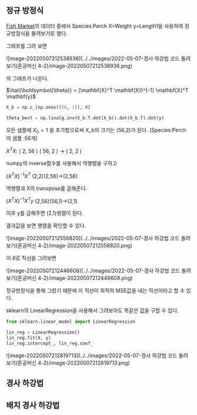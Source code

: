 ## 정규 방정식

[Fish Market](https://www.kaggle.com/aungpyaeap/fish-market)의 데이터 중에서 Species:Perch X=Weight y=Length1을 사용하여 정규방정식을 돌려보기로 했다. 

그래프를 그려 보면

![image-20220507212538936](../../images/2022-05-07-경사 하강법 코드 돌려보기(혼공머신 4-2)/image-20220507212538936.png)

의 그래프가 나온다.



$\hat{\boldsymbol{\theta}} = (\mathbf{X}^T \mathbf{X})^{-1} \mathbf{X}^T \mathbf{y}$



```py
X_b = np.c_[np.ones((56, 1)), X] 

theta_best = np.linalg.inv(X_b.T.dot(X_b)).dot(X_b.T).dot(y)
```

모든 샘플에 $X_0 = 1$ 을 추가함으로써 X_b의 크기는 (56,2)가 된다. (Species:Perch 의 샘플 :56개)

 $X^TX$: ( 2, 56 )  ( 56, 2 ) -> ( 2, 2 )

numpy의 inverse함수를 사용해서 역행렬을 구하고

$(X^TX)^{-1}X^T$ (2,2)(2,56)->(2,56)

역행렬과 X의 transpose를 곱해준다.

$(X^TX)^{-1}X^Ty$ (2,56)(56,1)->(2,1)

이후 y를 곱해주면 (2,1)행렬이 된다.

결과값을  보면 행렬을 확인할 수 있다.

![image-20220507212556820](../../images/2022-05-07-경사 하강법 코드 돌려보기(혼공머신 4-2)/image-20220507212556820.png)

이 $\theta$로 직선을 그려보면

![image-20220507212446608](../../images/2022-05-07-경사 하강법 코드 돌려보기(혼공머신 4-2)/image-20220507212446608.png)

정규방정식을 통해 그렸기 때문에 이 직선이 최적의 MSE값을 내는 직선이라고 할 수 있다.



sklearn의 LinearRegression을 사용해서 그려보아도 똑같은 값을 구할 수 있다.

```python
from sklearn.linear_model import LinearRegression

lin_reg = LinearRegression()
lin_reg.fit(X, y)
lin_reg.intercept_, lin_reg.coef_
```

![image-20220507212819713](../../images/2022-05-07-경사 하강법 코드 돌려보기(혼공머신 4-2)/image-20220507212819713.png)

## 경사 하강법

## 배치 경사 하강법



